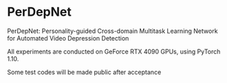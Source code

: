 # PerDepNet
PerDepNet: Personality-guided Cross-domain Multitask Learning Network for Automated Video Depression Detection

All experiments are conducted on GeForce RTX 4090 GPUs, using PyTorch 1.10.

Some test codes will be made public after acceptance
